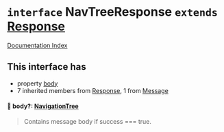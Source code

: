 # `interface` NavTreeResponse `extends` [Response](../interface.Response/README.md)

[Documentation Index](../README.md)

## This interface has

- property [body](#-body-navigationtree)
- 7 inherited members from [Response](../interface.Response/README.md), 1 from [Message](../interface.Message/README.md)


#### 📄 body?: [NavigationTree](../interface.NavigationTree.2/README.md)

> Contains message body if success === true.



